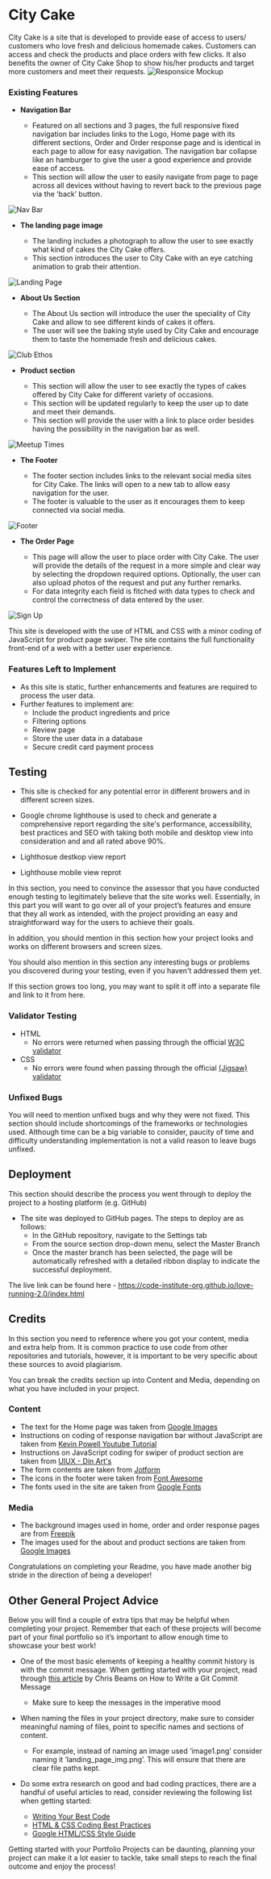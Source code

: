 # City Cake

City Cake is a site that is developed to provide ease of access to users/ customers who love fresh and delicious homemade cakes. Customers can access and check the products and place orders with few clicks. It also benefits the owner of City Cake Shop to show his/her products and target more customers and meet their requests.
![Responsice Mockup](https://github.com/lucyrush/readme-template/blob/master/media/love_running_mockup.png)


### Existing Features

- __Navigation Bar__

  - Featured on all sections and 3 pages, the full responsive fixed navigation bar includes links to the Logo, Home page with its different sections, Order and Order response page and is identical in each page to allow for easy navigation. The navigation bar collapse like an hamburger to give the user a good experience and provide ease of access.
  - This section will allow the user to easily navigate from page to page across all devices without having to revert back to the previous page via the ‘back’ button. 

![Nav Bar](https://github.com/lucyrush/readme-template/blob/master/media/love_running_nav.png)

- __The landing page image__

  - The landing includes a photograph to allow the user to see exactly what kind of cakes the City Cake offers. 
  - This section introduces the user to City Cake with an eye catching animation to grab their attention.

![Landing Page](https://github.com/lucyrush/readme-template/blob/master/media/love_running_landing.png)

- __About Us Section__

  - The About Us section will introduce the user the speciality of City Cake and allow to see different kinds of cakes it offers. 
  - The user will see the baking style used by City Cake and encourage them to taste the homemade fresh and delicious cakes. 

![Club Ethos](https://github.com/lucyrush/readme-template/blob/master/media/love_running_ethos.png)

- __Product section__

  - This section will allow the user to see exactly the types of cakes offered by City Cake for different variety of occasions. 
  - This section will be updated regularly to keep the user up to date and meet their demands. 
  - This section will provide the user with a link to place order besides having the possibility in the navigation bar as well.

![Meetup Times](https://github.com/lucyrush/readme-template/blob/master/media/love_running_times.png)

- __The Footer__ 

  - The footer section includes links to the relevant social media sites for City Cake. The links will open to a new tab to allow easy navigation for the user. 
  - The footer is valuable to the user as it encourages them to keep connected via social media.

![Footer](https://github.com/lucyrush/readme-template/blob/master/media/love_running_footer.png)


- __The Order Page__

  - This page will allow the user to place order with City Cake. The user will provide the details of the request in a more simple and clear way by selecting the dropdown required options. Optionally, the user can also upload photos of the request and put any further remarks.
  - For data integrity each field is fitched with data types to check and control the correctness of data entered by the user.

![Sign Up](https://github.com/lucyrush/readme-template/blob/master/media/love_running_signup.png)

This site is developed with the use of HTML and CSS with a minor coding of JavaScript for product page swiper. The site contains the full functionality front-end of a web with a better user experience.

### Features Left to Implement

- As this site is static, further enhancements and features are required to process the user data.
- Further features to implement are:
  - Include the product ingredients and price
  - Filtering options
  - Review page
  - Store the user data in a database
  - Secure credit card payment process

## Testing 

- This site is checked for any potential error in different browers and in different screen sizes. 
- Google chrome lighthouse is used to check and generate a comprehensive report regarding the site's performance, accessibility, best practices and SEO with taking both mobile and desktop view into consideration and and all rated above 90%. 

- Lighthosue destkop view report 
- Lighthouse mobile view reprot



In this section, you need to convince the assessor that you have conducted enough testing to legitimately believe that the site works well. Essentially, in this part you will want to go over all of your project’s features and ensure that they all work as intended, with the project providing an easy and straightforward way for the users to achieve their goals.

In addition, you should mention in this section how your project looks and works on different browsers and screen sizes.

You should also mention in this section any interesting bugs or problems you discovered during your testing, even if you haven't addressed them yet.

If this section grows too long, you may want to split it off into a separate file and link to it from here.


### Validator Testing 

- HTML
  - No errors were returned when passing through the official [W3C validator](https://validator.w3.org/nu/?doc=https%3A%2F%2Fcode-institute-org.github.io%2Flove-running-2.0%2Findex.html)
- CSS
  - No errors were found when passing through the official [(Jigsaw) validator](https://jigsaw.w3.org/css-validator/validator?uri=https%3A%2F%2Fvalidator.w3.org%2Fnu%2F%3Fdoc%3Dhttps%253A%252F%252Fcode-institute-org.github.io%252Flove-running-2.0%252Findex.html&profile=css3svg&usermedium=all&warning=1&vextwarning=&lang=en#css)

### Unfixed Bugs

You will need to mention unfixed bugs and why they were not fixed. This section should include shortcomings of the frameworks or technologies used. Although time can be a big variable to consider, paucity of time and difficulty understanding implementation is not a valid reason to leave bugs unfixed. 

## Deployment

This section should describe the process you went through to deploy the project to a hosting platform (e.g. GitHub) 

- The site was deployed to GitHub pages. The steps to deploy are as follows: 
  - In the GitHub repository, navigate to the Settings tab 
  - From the source section drop-down menu, select the Master Branch
  - Once the master branch has been selected, the page will be automatically refreshed with a detailed ribbon display to indicate the successful deployment. 

The live link can be found here - https://code-institute-org.github.io/love-running-2.0/index.html 


## Credits 

In this section you need to reference where you got your content, media and extra help from. It is common practice to use code from other repositories and tutorials, however, it is important to be very specific about these sources to avoid plagiarism. 

You can break the credits section up into Content and Media, depending on what you have included in your project. 

### Content 

- The text for the Home page was taken from [Google Images ](https://www.google.com/)
- Instructions on coding of response navigation bar without JavaScript are taken from [Kevin Powell Youtube Tutorial](https://www.youtube.com/watch?v=8QKOaTYvYUA/)
- Instructions on JavaScript coding for swiper of product section are taken from [UIUX - Din Art's](https://www.youtube.com/watch?v=2vdjN8HILrc&t=56s)
- The form contents are taken from [Jotform](https://www.jotform.com/)
- The icons in the footer were taken from [Font Awesome](https://fontawesome.com/)
- The fonts used in the site are taken from [Google Fonts](https://fonts.google.com/)

### Media

- The background images used in home, order and order response pages are from [Freepik](https://www.freepik.com/)
- The images used for the about and product sections are taken from [Google Images ](https://www.google.com/)


Congratulations on completing your Readme, you have made another big stride in the direction of being a developer! 

## Other General Project Advice

Below you will find a couple of extra tips that may be helpful when completing your project. Remember that each of these projects will become part of your final portfolio so it’s important to allow enough time to showcase your best work! 

- One of the most basic elements of keeping a healthy commit history is with the commit message. When getting started with your project, read through [this article](https://chris.beams.io/posts/git-commit/) by Chris Beams on How to Write  a Git Commit Message 
  - Make sure to keep the messages in the imperative mood 

- When naming the files in your project directory, make sure to consider meaningful naming of files, point to specific names and sections of content.
  - For example, instead of naming an image used ‘image1.png’ consider naming it ‘landing_page_img.png’. This will ensure that there are clear file paths kept. 

- Do some extra research on good and bad coding practices, there are a handful of useful articles to read, consider reviewing the following list when getting started:
  - [Writing Your Best Code](https://learn.shayhowe.com/html-css/writing-your-best-code/)
  - [HTML & CSS Coding Best Practices](https://medium.com/@inceptiondj.info/html-css-coding-best-practice-fadb9870a00f)
  - [Google HTML/CSS Style Guide](https://google.github.io/styleguide/htmlcssguide.html#General)

Getting started with your Portfolio Projects can be daunting, planning your project can make it a lot easier to tackle, take small steps to reach the final outcome and enjoy the process! 

